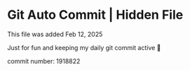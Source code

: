 # Git Auto Commit | Hidden File

This file was added Feb 12, 2025

Just for fun and keeping my daily git commit active 🤪

commit number: 1918822
